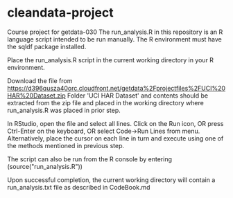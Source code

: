 # cleandata-project
Course project for getdata-030
The run_analysis.R in this repository is an R language script intended to be run manually.
The R environment must have the sqldf package installed.

Place the run_analysis.R script in the current working directory in your R environment.

Download the file from https://d396qusza40orc.cloudfront.net/getdata%2Fprojectfiles%2FUCI%20HAR%20Dataset.zip
Folder 'UCI HAR Dataset' and contents should be extracted from the zip file and placed in the working directory where run_analysis.R was placed in prior step.

In RStudio, open the file and select all lines. 
Click on the Run icon, OR press Ctrl-Enter on the keyboard, OR select Code->Run Lines from menu.
Alternatively, place the cursor on each line in turn and execute using one of the methods mentioned in previous step.

The script can also be run from the R console by entering (source("run_analysis.R"))

Upon successful completion, the current working directory will contain a run_analysis.txt file as described in CodeBook.md 